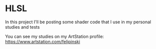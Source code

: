 # HLSL
In this project I'll be posting some shader code that I use in my personal studies and tests

You can see my studies on my ArtStation profile: https://www.artstation.com/felipinski

